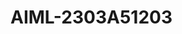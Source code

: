 # AIML-2303A51203

[Lab 2]:https://colab.research.google.com/drive/1me0uUOuN0xFsQ7D0k6f0LK9rBl61difY#scrollTo=dNnjW6oEb8Ip
[Lab 2 A*]:[https://github.com/2303A51203/AIML-2303A51203/blob/main/Welcome_To_Colab.ipynb](https://github.com/2303A51203/AIML-2303A51203/blob/main/Untitled2.ipynb)

